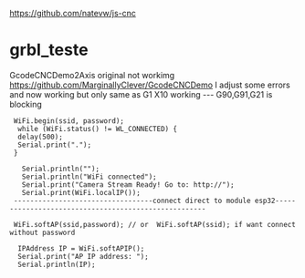 https://github.com/natevw/js-cnc

# grbl_teste

GcodeCNCDemo2Axis original not workimg https://github.com/MarginallyClever/GcodeCNCDemo
I adjust some errors and now working but only same as G1 X10 working --- G90,G91,G21 is blocking

     WiFi.begin(ssid, password);
      while (WiFi.status() != WL_CONNECTED) {
      delay(500);
      Serial.print(".");
     }
 
       Serial.println("");
       Serial.println("WiFi connected");
       Serial.print("Camera Stream Ready! Go to: http://");
       Serial.print(WiFi.localIP());
     ----------------------------------connect direct to module esp32-----------------------------------------------------

     WiFi.softAP(ssid,password); // or  WiFi.softAP(ssid); if want connect without password

      IPAddress IP = WiFi.softAPIP();
      Serial.print("AP IP address: ");
      Serial.println(IP);
